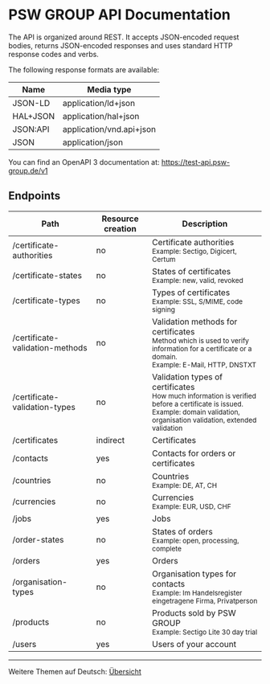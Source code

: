 # PSW GROUP API Documentation

The API is organized around REST. It accepts JSON-encoded request bodies, returns JSON-encoded responses and uses standard HTTP response codes and verbs.

The following response formats are available:

| Name      | Media type                |
|-----------|---------------------------|
| JSON-LD   | application/ld+json       |
| HAL+JSON  | application/hal+json      |
| JSON:API  | application/vnd.api+json  |
| JSON      | application/json          |

You can find an OpenAPI 3 documentation at: https://test-api.psw-group.de/v1  

## Endpoints

| Path                              | Resource creation | Description    |
|-----------------------------------|----------|-------------------------|
| /certificate-authorities          | no       | Certificate authorities<br><sub>Example: Sectigo, Digicert, Certum|
| ​/certificate-states               | no       | States of certificates<br><sub>Example: new, valid, revoked</sub> |
| ​/certificate-types                | no       | Types of certificates<br><sub>Example: SSL, S/MIME, code signing</sub> | 
| ​/certificate-validation-methods   | no       | Validation methods for certificates<br><sup>Method which is used to verify information for a certificate or a domain.</sup><br><sub>Example: E-Mail, HTTP, DNSTXT</sub> | 
| ​/certificate-validation-types     | no       | Validation types of certificates<br><sup>How much information is verified before a certificate is issued.</sup><br><sub>Example: domain validation, organisation validation, extended validation</sub> | 
| ​/certificates                     | indirect | Certificates | 
| ​/contacts                         | yes      | Contacts for orders or certificates | 
| ​/countries                        | no       | Countries<br><sub>Example: DE, AT, CH</sub> | 
| ​/currencies                       | no       | Currencies<br><sub>Example: EUR, USD, CHF</sub> | 
| ​/jobs                             | yes      | Jobs | 
| ​/order-states                     | no       | States of orders<br><sub>Example: open, processing, complete</sub> | 
| ​/orders                           | yes      | Orders| 
| ​/organisation-types               | no       | Organisation types for contacts<br><sub>Example: Im Handelsregister eingetragene Firma, Privatperson</sub> | 
| /products                         | no       | Products sold by PSW GROUP<br><sub>Example: Sectigo Lite 30 day trial</sub> | 
| ​/users                            | yes      | Users of your account | 

---
Weitere Themen auf Deutsch: [Übersicht](de/README.md) 
